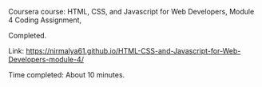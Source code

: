 Coursera course: HTML, CSS, and Javascript for Web Developers, Module 4 Coding Assignment, 

Completed.


Link: https://nirmalya61.github.io/HTML-CSS-and-Javascript-for-Web-Developers-module-4/

Time completed: About 10 minutes.

